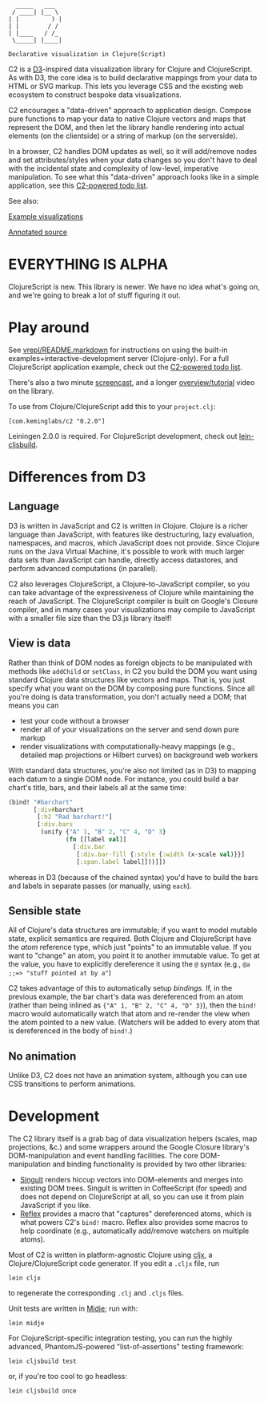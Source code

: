 
      _____   ___  
     / ____| |__ \ 
    | |         ) |
    | |        / / 
    | |____   / /_ 
     \_____| |____|

    Declarative visualization in Clojure(Script)


C2 is a [D3](http://mbostock.github.com/d3)-inspired data visualization library for Clojure and ClojureScript.
As with D3, the core idea is to build declarative mappings from your data to HTML or SVG markup.
This lets you leverage CSS and the existing web ecosystem to construct bespoke data visualizations.

C2 encourages a "data-driven" approach to application design.
Compose pure functions to map your data to native Clojure vectors and maps that represent the DOM, and then let the library handle rendering into actual elements (on the clientside) or a string of markup (on the serverside).

In a browser, C2 handles DOM updates as well, so it will add/remove nodes and set attributes/styles when your data changes so you don't have to deal with the incidental state and complexity of low-level, imperative manipulation.
To see what this "data-driven" approach looks like in a simple application, see this [C2-powered todo list](https://github.com/lynaghk/c2-demos/todoMVC/).

See also:

[Example visualizations](http://keminglabs.com/c2/)

[Annotated source](http://keminglabs.com/c2/docs/)


EVERYTHING IS ALPHA
===================
ClojureScript is new.
This library is newer.
We have no idea what's going on, and we're going to break a lot of stuff figuring it out.


Play around
===========
See [vrepl/README.markdown](https://github.com/lynaghk/c2/blob/master/vrepl/README.markdown) for instructions on using the built-in examples+interactive-development server (Clojure-only).
For a full ClojureScript application example, check out the [C2-powered todo list](https://github.com/lynaghk/c2-demos/todoMVC/).

There's also a two minute [screencast](https://www.youtube.com/watch?v=Urg79FmQnYs), and a longer [overview/tutorial](http://www.youtube.com/watch?feature=player_detailpage&v=T83P3PVSy_8#t=510s) video on the library.

To use from Clojure/ClojureScript add this to your `project.clj`:

    [com.keminglabs/c2 "0.2.0"]

Leiningen 2.0.0 is required.
For ClojureScript development, check out [lein-cljsbuild](https://github.com/emezeske/lein-cljsbuild).


Differences from D3
===================

Language
--------
D3 is written in JavaScript and C2 is written in Clojure.
Clojure is a richer language than JavaScript, with features like destructuring, lazy evaluation, namespaces, and macros, which JavaScript does not provide.
Since Clojure runs on the Java Virtual Machine, it's possible to work with much larger data sets than JavaScript can handle, directly access datastores, and perform advanced computations (in parallel).

C2 also leverages ClojureScript, a Clojure-to-JavaScript compiler, so you can take advantage of the expressiveness of Clojure while maintaining the reach of JavaScript.
The ClojureScript compiler is built on Google's Closure compiler, and in many cases your visualizations may compile to JavaScript with a smaller file size than the D3.js library itself!

View is data
-------------
Rather than think of DOM nodes as foreign objects to be manipulated with methods like `addChild` or `setClass`, in C2 you build the DOM you want using standard Clojure data structures like vectors and maps.
That is, you just specify what you want on the DOM by composing pure functions.
Since all you're doing is data transformation, you don't actually need a DOM; that means you can

+ test your code without a browser
+ render all of your visualizations on the server and send down pure markup
+ render visualizations with computationally-heavy mappings (e.g., detailed map projections or Hilbert curves) on background web workers

With standard data structures, you're also not limited (as in D3) to mapping each datum to a single DOM node.
For instance, you could build a bar chart's title, bars, and their labels all at the same time:

```clojure
(bind! "#barchart"
       [:div#barchart
        [:h2 "Rad barchart!"]
        [:div.bars
         (unify {"A" 1, "B" 2, "C" 4, "D" 3}
                (fn [[label val]]
                  [:div.bar
                   [:div.bar-fill {:style {:width (x-scale val)}}]
                   [:span.label label]]))]])
```

whereas in D3 (because of the chained syntax) you'd have to build the bars and labels in separate passes (or manually, using `each`).

Sensible state
--------------
All of Clojure's data structures are immutable; if you want to model mutable state, explicit semantics are required.
Both Clojure and ClojureScript have the *atom* reference type, which just "points" to an immutable value.
If you want to "change" an atom, you point it to another immutable value.
To get at the value, you have to explicitly dereference it using the `@` syntax (e.g., `@a ;;=> "stuff pointed at by a"`)

C2 takes advantage of this to automatically setup *bindings*.
If, in the previous example, the bar chart's data was dereferenced from an atom (rather than being inlined as `{"A" 1, "B" 2, "C" 4, "D" 3}`), then the `bind!` macro would automatically watch that atom and re-render the view when the atom pointed to a new value.
(Watchers will be added to every atom that is dereferenced in the body of `bind!`.)

No animation
------------
Unlike D3, C2 does not have an animation system, although you can use CSS transitions to perform animations.


Development
===========
The C2 library itself is a grab bag of data visualization helpers (scales, map projections, &c.) and some wrappers around the Google Closure library's DOM-manipulation and event handling facilities.
The core DOM-manipulation and binding functionality is provided by two other libraries:

+ [Singult](https://github.com/lynaghk/singult) renders hiccup vectors into DOM-elements and merges into existing DOM trees.
  Singult is written in CoffeeScript (for speed) and does not depend on ClojureScript at all, so you can use it from plain JavaScript if you like.
+ [Reflex](https://github.com/lynaghk/reflex) provides a macro that "captures" dereferenced atoms, which is what powers C2's `bind!` macro.
  Reflex also provides some macros to help coordinate (e.g., automatically add/remove watchers on multiple atoms).


Most of C2 is written in platform-agnostic Clojure using [cljx](http://github.com/lynaghk/cljx), a Clojure/ClojureScript code generator.
If you edit a `.cljx` file, run

    lein cljx

to regenerate the corresponding `.clj` and `.cljs` files.

Unit tests are written in [Midje](https://github.com/marick/Midje); run with:

    lein midje

For ClojureScript-specific integration testing, you can run the highly advanced, PhantomJS-powered "list-of-assertions" testing framework:

    lein cljsbuild test

or, if you're too cool to go headless:

    lein cljsbuild once
